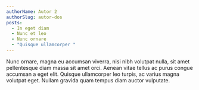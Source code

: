 ```yaml
---
authorName: Autor 2
authorSlug: autor-dos
posts:
  - In eget diam
  - Nunc et leo
  - Nunc ornare
  - "Quisque ullamcorper "
---
```

Nunc ornare, magna eu accumsan viverra, nisi nibh volutpat nulla, sit amet pellentesque diam massa sit amet orci. Aenean vitae tellus ac purus congue accumsan a eget elit. Quisque ullamcorper leo turpis, ac varius magna volutpat eget. Nullam gravida quam tempus diam auctor vulputate.